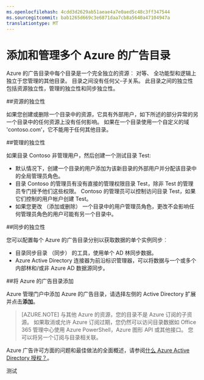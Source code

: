 ```yaml
---
ms.openlocfilehash: 4cdd3d2629ab51aeae4a7e0aed5c48c3ff347544
ms.sourcegitcommit: bab1265d669c3e6871daa7cb8a5640a47104947a
translationtype: MT
---
```

<properties
   pageTitle="添加和管理多个 Azure 的广告目录 |Microsoft Azure"
   description="指导和最佳的添加和管理 Azure 的广告目录，说明作为完全独立的资源目录"
   services="active-directory"
   documentationCenter=""
   authors="curtand"
   manager="swadhwa"
   editor=""/>

<tags
   ms.service="active-directory"
   ms.devlang="na"
   ms.topic="article"
   ms.tgt_pltfrm="na"
   ms.workload="identity"
   ms.date="07/16/2015"
   ms.author="curtand"/>

# 添加和管理多个 Azure 的广告目录

Azure 的广告目录中每个目录是一个完全独立的资源︰ 对等、 全功能型和逻辑上独立于您管理的其他目录。 目录之间没有任何父-子关系。 此目录之间的独立性包括资源独立性，管理的独立性和同步独立性。

##资源的独立性

如果您创建或删除一个目录中的资源，它具有外部用户，如下所述的部分异常的另一个目录中的任何资源上没有任何影响。 如果在一个目录使用一个自定义的域 'contoso.com'，它不能用于任何其他目录。

##管理的独立性

如果目录 Contoso 非管理用户，然后创建一个测试目录 Test:
- 默认情况下，创建一个目录的用户添加为该新目录的外部用户并分配该目录中的全局管理员角色。
- 目录 Contoso 的管理员有没有直接的管理权限目录 Test，除非 Test 的管理员专门授予他们这些权限。 Contoso 的管理员可以控制访问目录 Test，如果它们控制的用户帐户创建 Test。
- 如果您更改 （添加或删除） 一个目录中的用户管理员角色，更改不会影响任何管理员角色的用户可能有另一个目录中。

##同步的独立性

您可以配置每个 Azure 的广告目录分别以获取数据的单个实例同步︰
  - 目录同步目录 （同步） 的工具，使用单个 AD 林同步数据。
  - Azure Active Directory 连接器为前沿标识管理器，可以将数据与一个或多个内部林和/或非 Azure AD 数据源同步。

##将 Azure 的广告目录添加

Azure 管理门户中添加 Azure 的广告目录，请选择左侧的 Active Directory 扩展并点击**添加**。

> [AZURE.NOTE]   与其他 Azure 的资源，您的目录不是 Azure 订阅的子资源。 如果取消或允许 Azure 订阅过期，您仍然可以访问目录数据如 Office 365 管理中心使用 Azure PowerShell，Azure 图形 API 或其他接口。 您可以将另一个订阅与目录相关联。

Azure 广告许可方面的问题和最佳做法的全面概述，请参阅[什么 Azure Active Directory 授权？](active-directory-licensing-what-is.md)。

测试
